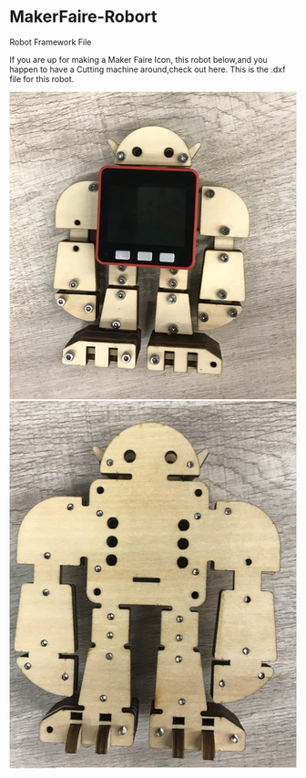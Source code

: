 # MakerFaire-Robort
Robot Framework File


If you are up for making a Maker Faire Icon, this robot below,and you happen to have a Cutting machine around,check out here. This is the .dxf file for this robot. 


<img src="Image_20190425191347.jpg"><img src="Image_20190425191355.jpg">
